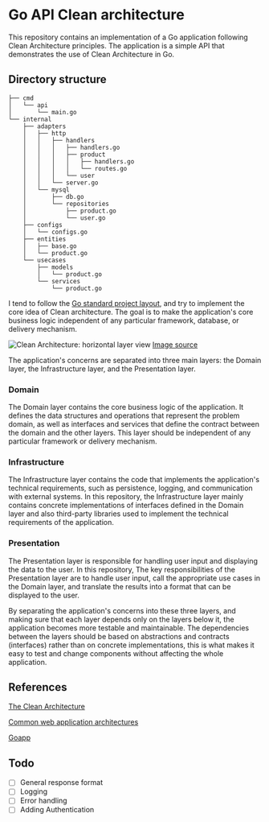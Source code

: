 # Go API Clean architecture
This repository contains an implementation of a Go application following Clean Architecture principles. The application is a simple API that demonstrates the use of Clean Architecture in Go.

## Directory structure
```
├── cmd
│   └── api
│       └── main.go
└── internal
    ├── adapters
    │   ├── http
    │   │   ├── handlers
    │   │   │   ├── handlers.go
    │   │   │   ├── product
    │   │   │   │   ├── handlers.go
    │   │   │   │   └── routes.go
    │   │   │   └── user
    │   │   └── server.go
    │   └── mysql
    │       ├── db.go
    │       └── repositories
    │           ├── product.go
    │           └── user.go
    ├── configs
    │   └── configs.go
    ├── entities
    │   ├── base.go
    │   └── product.go
    └── usecases
        ├── models
        │   └── product.go
        └── services
            └── product.go
```

I tend to follow the [Go standard project layout](https://github.com/golang-standards/project-layout), and try to implement the core idea of Clean architecture. The goal is to make the application's core business logic independent of any particular framework, database, or delivery mechanism.

![Clean Architecture: horizontal layer view](https://learn.microsoft.com/en-us/dotnet/architecture/modern-web-apps-azure/media/image5-8.png)
[Image source](https://learn.microsoft.com/en-us/dotnet/architecture/modern-web-apps-azure/common-web-application-architectures#clean-architecture)

The application's concerns are separated into three main layers: the Domain layer, the Infrastructure layer, and the Presentation layer.
### Domain
The Domain layer contains the core business logic of the application. It defines the data structures and operations that represent the problem domain, as well as interfaces and services that define the contract between the domain and the other layers. This layer should be independent of any particular framework or delivery mechanism.

### Infrastructure
The Infrastructure layer contains the code that implements the application's technical requirements, such as persistence, logging, and communication with external systems. In this repository, the Infrastructure layer mainly contains concrete implementations of interfaces defined in the Domain layer and also third-party libraries used to implement the technical requirements of the application.

### Presentation
The Presentation layer is responsible for handling user input and displaying the data to the user. In this repository, The key responsibilities of the Presentation layer are to handle user input, call the appropriate use cases in the Domain layer, and translate the results into a format that can be displayed to the user.

By separating the application's concerns into these three layers, and making sure that each layer depends only on the layers below it, the application becomes more testable and maintainable. The dependencies between the layers should be based on abstractions and contracts (interfaces) rather than on concrete implementations, this is what makes it easy to test and change components without affecting the whole application.


## References
[The Clean Architecture](https://blog.cleancoder.com/uncle-bob/2012/08/13/the-clean-architecture.html)

[Common web application architectures](https://learn.microsoft.com/en-us/dotnet/architecture/modern-web-apps-azure/common-web-application-architectures#clean-architecture)

[Goapp](https://github.com/bnkamalesh/goapp)

## Todo
- [ ] General response format
- [ ] Logging
- [ ] Error handling
- [ ] Adding Authentication
